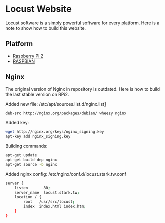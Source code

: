 # Locust Website

Locust software is a simply powerful software for every platform. Here is a note to show how to build this website.

## Platform

* [Raspberry Pi 2]
* [RASPBIAN] 

## Nginx

The original version of Nginx in repository is outdated. Here is how to build the last stable version on RPi2.

Added new file: /etc/apt/sources.list.d/nginx.list[1]
```sh
deb-src http://nginx.org/packages/debian/ wheezy nginx
```

Added key:
```sh
wget http://nginx.org/keys/nginx_signing.key
apt-key add nginx_signing.key
```

Building commands:
```sh
apt-get update
apt-get build-dep nginx
apt-get source -b nginx
```

Added nginx config: /etc/nginx/conf.d/locust.stark.tw.conf
```sh
server {
    listen       80;
    server_name  locust.stark.tw;
    location / {
        root   /usr/src/locust;
        index  index.html index.htm;
    }
}
```

[RASPBIAN]:https://www.raspberrypi.org/downloads/
[Raspberry Pi 2]:https://www.raspberrypi.org/products/raspberry-pi-2-model-b/
[1]:http://nginx.org/en/linux_packages.html

